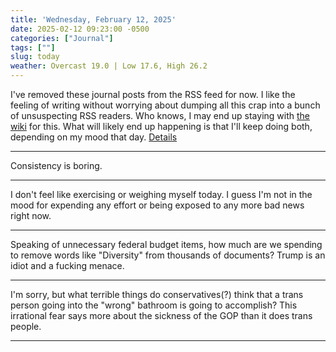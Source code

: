 ```yaml
---
title: 'Wednesday, February 12, 2025'
date: 2025-02-12 09:23:00 -0500
categories: ["Journal"]
tags: [""]
slug: today
weather: Overcast 19.0 | Low 17.6, High 26.2
---
```


I've removed these journal posts from the RSS feed for now. I like the feeling of writing without worrying about dumping all this crap into a bunch of unsuspecting RSS readers. Who knows, I may end up staying with [the wiki](https://rudimentarylathe.org) for this. What will likely end up happening is that I'll keep doing both, depending on my mood that day. [Details](/posts/2025/02/removing-journal-posts-from-the-rss-feed/)

----

Consistency is boring.

----

I don't feel like exercising or weighing myself today. I guess I'm not in the mood for expending any effort or being exposed to any more bad news right now.

----

Speaking of unnecessary federal budget items, how much are we spending to remove words like "Diversity" from thousands of documents? Trump is an idiot and a fucking menace.

----

I'm sorry, but what terrible things do conservatives(?) think that a trans person going into the "wrong" bathroom is going to accomplish? This irrational fear says more about the sickness of the GOP than it does trans people.

----

